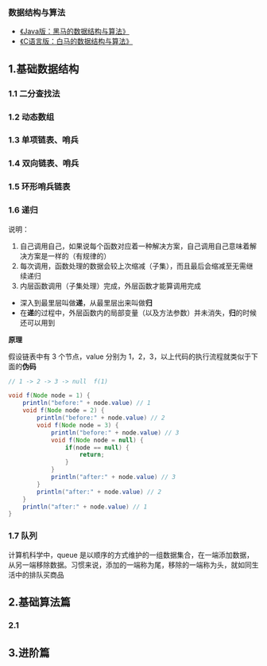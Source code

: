 ### 数据结构与算法
* [《Java版：黑马的数据结构与算法》](https://www.bilibili.com/video/BV1Lv4y1e7HL/?spm_id_from=333.999.0.0&vd_source=04ff874447812687f3346175b839011e)
* [《C语言版：白马的数据结构与算法》](https://www.bilibili.com/video/BV13W4y127Ey?p=1&vd_source=04ff874447812687f3346175b839011e)

## 1.基础数据结构

### 1.1 二分查找法
### 1.2 动态数组
### 1.3 单项链表、哨兵
### 1.4 双向链表、哨兵
### 1.5 环形哨兵链表
### 1.6 递归
说明：
1. 自己调用自己，如果说每个函数对应着一种解决方案，自己调用自己意味着解决方案是一样的（有规律的）
2. 每次调用，函数处理的数据会较上次缩减（子集），而且最后会缩减至无需继续递归
3. 内层函数调用（子集处理）完成，外层函数才能算调用完成

* 深入到最里层叫做**递**，从最里层出来叫做**归**
* 在**递**的过程中，外层函数内的局部变量（以及方法参数）并未消失，**归**的时候还可以用到

**原理**

假设链表中有 3 个节点，value 分别为 1，2，3，以上代码的执行流程就类似于下面的**伪码**
```java
// 1 -> 2 -> 3 -> null  f(1)

void f(Node node = 1) {
    println("before:" + node.value) // 1
    void f(Node node = 2) {
        println("before:" + node.value) // 2
        void f(Node node = 3) {
            println("before:" + node.value) // 3
            void f(Node node = null) {
                if(node == null) {
                    return;
                }
            }
            println("after:" + node.value) // 3
        }
        println("after:" + node.value) // 2
    }
    println("after:" + node.value) // 1
}
```

### 1.7 队列
计算机科学中，queue 是以顺序的方式维护的一组数据集合，在一端添加数据，从另一端移除数据。习惯来说，添加的一端称为尾，移除的一端称为头，就如同生活中的排队买商品

## 2.基础算法篇
### 2.1

## 3.进阶篇

